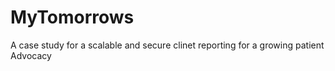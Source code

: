 # MyTomorrows
A case study for a scalable and secure clinet reporting for a growing patient Advocacy
